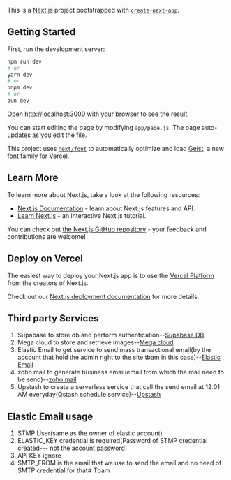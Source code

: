 This is a [Next.js](https://nextjs.org) project bootstrapped with [`create-next-app`](https://github.com/vercel/next.js/tree/canary/packages/create-next-app).

## Getting Started

First, run the development server:

```bash
npm run dev
# or
yarn dev
# or
pnpm dev
# or
bun dev
```

Open [http://localhost:3000](http://localhost:3000) with your browser to see the result.

You can start editing the page by modifying `app/page.js`. The page auto-updates as you edit the file.

This project uses [`next/font`](https://nextjs.org/docs/app/building-your-application/optimizing/fonts) to automatically optimize and load [Geist](https://vercel.com/font), a new font family for Vercel.

## Learn More

To learn more about Next.js, take a look at the following resources:

- [Next.js Documentation](https://nextjs.org/docs) - learn about Next.js features and API.
- [Learn Next.js](https://nextjs.org/learn) - an interactive Next.js tutorial.

You can check out [the Next.js GitHub repository](https://github.com/vercel/next.js) - your feedback and contributions are welcome!

## Deploy on Vercel

The easiest way to deploy your Next.js app is to use the [Vercel Platform](https://vercel.com/new?utm_medium=default-template&filter=next.js&utm_source=create-next-app&utm_campaign=create-next-app-readme) from the creators of Next.js.

Check out our [Next.js deployment documentation](https://nextjs.org/docs/app/building-your-application/deploying) for more details.

## Third party Services

1. Supabase to store db and perform authentication--[Supabase DB](https://supabase.com/dashboard/organizations)
2. Mega cloud to store and retrieve images--[Mega cloud](https://mega.nz/fm/9J5SUCzD)
3. Elastic Email to get service to send mass transactional email(by the account that hold the admin right to the site tbam in this case)--[Elastic Email](https://app.elasticemail.com/api/settings/manage-smtp)
4. zoho mail to generate business email(email from which the mail need to be send)--[zoho mail](https://mail.zoho.in/zm/#mail/folder/inbox)
5. Upstash to create a serverless service that call the send email at 12:01 AM everyday(Qstash schedule service)--[Upstash](https://console.upstash.com/redis?teamid=0)


## Elastic Email usage

1. STMP User(same as the owner of elastic account)
2. ELASTIC_KEY credential is required(Password of STMP credential created--- not the account password)
3. API KEY ignore
4. SMTP_FROM is the email that we use to send the email and no need of SMTP credential for that#   T b a m  
 